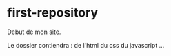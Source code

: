 # first-repository
Debut de mon site.

Le dossier contiendra :
	de l'html
	du css
	du javascript
	...
